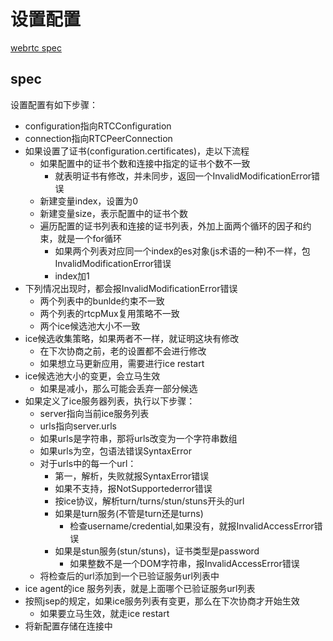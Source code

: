 # 设置配置

[webrtc spec](https://www.w3.org/TR/webrtc/#set-pc-configuration)

## spec

设置配置有如下步骤：

- configuration指向RTCConfiguration
- connection指向RTCPeerConnection
- 如果设置了证书(configuration.certificates)，走以下流程
  - 如果配置中的证书个数和连接中指定的证书个数不一致
    - 就表明证书有修改，并未同步，返回一个InvalidModificationError错误
  - 新建变量index，设置为0
  - 新建变量size，表示配置中的证书个数
  - 遍历配置的证书列表和连接的证书列表，外加上面两个循环的因子和约束，就是一个for循环
    - 如果两个列表对应同一个index的es对象(js术语的一种)不一样，包InvalidModificationError错误
    - index加1
- 下列情况出现时，都会报InvalidModificationError错误
  - 两个列表中的bunlde约束不一致
  - 两个列表的rtcpMux复用策略不一致
  - 两个ice候选池大小不一致
- ice候选收集策略，如果两者不一样，就证明这块有修改
  - 在下次协商之前，老的设置都不会进行修改
  - 如果想立马更新应用，需要进行ice restart
- ice候选池大小的变更，会立马生效
  - 如果是减小，那么可能会丢弃一部分候选
- 如果定义了ice服务器列表，执行以下步骤：
  - server指向当前ice服务列表
  - urls指向server.urls
  - 如果urls是字符串，那将urls改变为一个字符串数组
  - 如果urls为空，包语法错误SyntaxError
  - 对于urls中的每一个url：
    - 第一，解析，失败就报SyntaxError错误
    - 如果不支持，报NotSupportederror错误
    - 按ice协议，解析turn/turns/stun/stuns开头的url
    - 如果是turn服务(不管是turn还是turns)
      - 检查username/credential,如果没有，就报InvalidAccessError错误
    - 如果是stun服务(stun/stuns)，证书类型是password
      - 如果整数不是一个DOM字符串，报InvalidAccessError错误
  - 将检查后的url添加到一个已验证服务url列表中
- ice agent的ice 服务列表，就是上面哪个已验证服务url列表
- 按照jsep的规定，如果ice服务列表有变更，那么在下次协商才开始生效
  - 如果要立马生效，就走ice restart
- 将新配置存储在连接中

